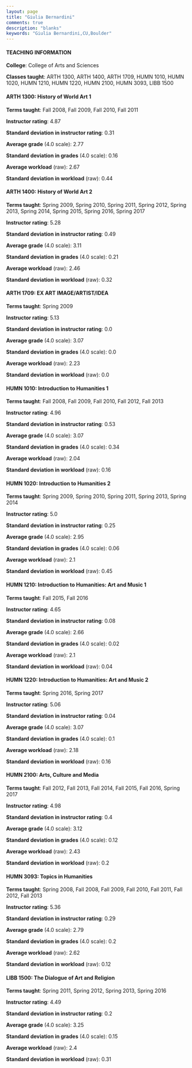 ```yaml
---
layout: page
title: "Giulia Bernardini" 
comments: true
description: "blanks"
keywords: "Giulia Bernardini,CU,Boulder"
---
```

<head>
<script src="https://ajax.googleapis.com/ajax/libs/jquery/2.1.3/jquery.min.js"></script>
<script src="https://dl.dropboxusercontent.com/s/pc42nxpaw1ea4o9/highcharts.js?dl=0"></script>
<!-- <script src="../assets/js/highcharts.js"></script> -->
<style type="text/css">@font-face {
	font-family: "Bebas Neue";
	src: url(https://www.filehosting.org/file/details/544349/BebasNeue Regular.otf) format("opentype");
	}
	h1.Bebas { 
		font-family: "Bebas Neue", Verdana, Tahoma;
	}
</style>
</head>
	   
#### TEACHING INFORMATION

**College**: College of Arts and Sciences

**Classes taught**: ARTH 1300, ARTH 1400, ARTH 1709, HUMN 1010, HUMN 1020, HUMN 1210, HUMN 1220, HUMN 2100, HUMN 3093, LIBB 1500

#### ARTH 1300: History of World Art 1

**Terms taught**: Fall 2008, Fall 2009, Fall 2010, Fall 2011

**Instructor rating**: 4.87

**Standard deviation in instructor rating**: 0.31

**Average grade** (4.0 scale): 2.77

**Standard deviation in grades** (4.0 scale): 0.16

**Average workload** (raw): 2.67

**Standard deviation in workload** (raw): 0.44

#### ARTH 1400: History of World Art 2

**Terms taught**: Spring 2009, Spring 2010, Spring 2011, Spring 2012, Spring 2013, Spring 2014, Spring 2015, Spring 2016, Spring 2017

**Instructor rating**: 5.28

**Standard deviation in instructor rating**: 0.49

**Average grade** (4.0 scale): 3.11

**Standard deviation in grades** (4.0 scale): 0.21

**Average workload** (raw): 2.46

**Standard deviation in workload** (raw): 0.32

#### ARTH 1709: EX ART IMAGE/ARTIST/IDEA

**Terms taught**: Spring 2009

**Instructor rating**: 5.13

**Standard deviation in instructor rating**: 0.0

**Average grade** (4.0 scale): 3.07

**Standard deviation in grades** (4.0 scale): 0.0

**Average workload** (raw): 2.23

**Standard deviation in workload** (raw): 0.0

#### HUMN 1010: Introduction to Humanities 1

**Terms taught**: Fall 2008, Fall 2009, Fall 2010, Fall 2012, Fall 2013

**Instructor rating**: 4.96

**Standard deviation in instructor rating**: 0.53

**Average grade** (4.0 scale): 3.07

**Standard deviation in grades** (4.0 scale): 0.34

**Average workload** (raw): 2.04

**Standard deviation in workload** (raw): 0.16

#### HUMN 1020: Introduction to Humanities 2

**Terms taught**: Spring 2009, Spring 2010, Spring 2011, Spring 2013, Spring 2014

**Instructor rating**: 5.0

**Standard deviation in instructor rating**: 0.25

**Average grade** (4.0 scale): 2.95

**Standard deviation in grades** (4.0 scale): 0.06

**Average workload** (raw): 2.1

**Standard deviation in workload** (raw): 0.45

#### HUMN 1210: Introduction to Humanities: Art and Music 1

**Terms taught**: Fall 2015, Fall 2016

**Instructor rating**: 4.65

**Standard deviation in instructor rating**: 0.08

**Average grade** (4.0 scale): 2.66

**Standard deviation in grades** (4.0 scale): 0.02

**Average workload** (raw): 2.1

**Standard deviation in workload** (raw): 0.04

#### HUMN 1220: Introduction to Humanities:  Art and Music 2

**Terms taught**: Spring 2016, Spring 2017

**Instructor rating**: 5.06

**Standard deviation in instructor rating**: 0.04

**Average grade** (4.0 scale): 3.07

**Standard deviation in grades** (4.0 scale): 0.1

**Average workload** (raw): 2.18

**Standard deviation in workload** (raw): 0.16

#### HUMN 2100: Arts, Culture and Media

**Terms taught**: Fall 2012, Fall 2013, Fall 2014, Fall 2015, Fall 2016, Spring 2017

**Instructor rating**: 4.98

**Standard deviation in instructor rating**: 0.4

**Average grade** (4.0 scale): 3.12

**Standard deviation in grades** (4.0 scale): 0.12

**Average workload** (raw): 2.43

**Standard deviation in workload** (raw): 0.2

#### HUMN 3093: Topics in Humanities

**Terms taught**: Spring 2008, Fall 2008, Fall 2009, Fall 2010, Fall 2011, Fall 2012, Fall 2013

**Instructor rating**: 5.36

**Standard deviation in instructor rating**: 0.29

**Average grade** (4.0 scale): 2.79

**Standard deviation in grades** (4.0 scale): 0.2

**Average workload** (raw): 2.62

**Standard deviation in workload** (raw): 0.12

#### LIBB 1500: The Dialogue of Art and Religion

**Terms taught**: Spring 2011, Spring 2012, Spring 2013, Spring 2016

**Instructor rating**: 4.49

**Standard deviation in instructor rating**: 0.2

**Average grade** (4.0 scale): 3.25

**Standard deviation in grades** (4.0 scale): 0.15

**Average workload** (raw): 2.4

**Standard deviation in workload** (raw): 0.31


